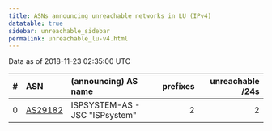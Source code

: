 ```yaml
---
title: ASNs announcing unreachable networks in LU (IPv4)
datatable: true
sidebar: unreachable_sidebar
permalink: unreachable_lu-v4.html
---
```


Data as of 2018-11-23 02:35:00 UTC


<div class="datatable-begin"></div>

|   # | ASN                                    | (announcing) AS name           |   prefixes |   unreachable /24s |
|----:|:---------------------------------------|:-------------------------------|-----------:|-------------------:|
|   0 | [AS29182](unreachable_AS29182-v4.html) | ISPSYSTEM-AS - JSC "ISPsystem" |          2 |                  2 |

<div class="datatable-end"></div>